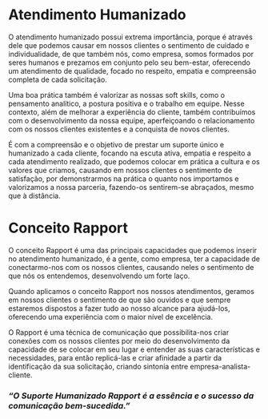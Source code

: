 # Atendimento Humanizado #

O atendimento humanizado possui extrema importância, porque é através dele que podemos causar em nossos clientes o sentimento de cuidado e individualidade, de que também nós, como empresa, somos formados por seres humanos e prezamos em conjunto pelo seu bem-estar, oferecendo um atendimento de qualidade, focado no respeito, empatia e compreensão completa de cada solicitação.

Uma boa prática também é valorizar as nossas soft skills, como o pensamento analítico, a postura positiva e o trabalho em equipe. Nesse contexto, além de melhorar a experiência do cliente, também contribuímos com o desenvolvimento da nossa equipe, aperfeiçoando o relacionamento com os nossos clientes existentes e a conquista de novos clientes.

É com a compreensão e o objetivo de prestar um suporte único e humanizado a cada cliente, focando na escuta ativa, empatia e respeito a cada atendimento realizado, que podemos colocar em prática a cultura e os valores que criamos, causando em nossos clientes o sentimento de satisfação, por demonstrarmos na prática o quanto nos importamos e valorizamos a nossa parceria, fazendo-os sentirem-se abraçados, mesmo que à distância.

# Conceito Rapport #

O conceito Rapport é uma das principais capacidades que podemos inserir no atendimento humanizado, é a gente, como empresa, ter a capacidade de conectarmo-nos com os nossos clientes, causando neles o sentimento de que nós os entendemos, desenvolvendo um forte laço.

Quando aplicamos o conceito Rapport nos nossos atendimentos, geramos em nossos clientes o sentimento de que são ouvidos e que sempre estaremos dispostos a fazer tudo ao nosso alcance para ajudá-los, oferecendo uma experiência com o maior nível de excelência.

O Rapport é uma técnica de comunicação que possibilita-nos criar conexões com os nossos clientes por meio do desenvolvimento da capacidade de se colocar em seu lugar e entender as suas características e necessidades, para então replicá-las e criar afinidade a partir da identificação da sua solicitação, criando sintonia entre empresa-analista-cliente.

### *“O Suporte Humanizado Rapport é a essência e o sucesso da comunicação bem-sucedida.”* ###
